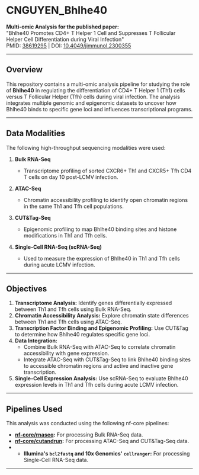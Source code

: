 # CNGUYEN_Bhlhe40

**Multi-omic Analysis for the published paper:**  
"Bhlhe40 Promotes CD4+ T Helper 1 Cell and Suppresses T Follicular Helper Cell Differentiation during Viral Infection"  
PMID: [38619295](https://pubmed.ncbi.nlm.nih.gov/38619295) | DOI: [10.4049/jimmunol.2300355](https://doi.org/10.4049/jimmunol.2300355)

---

## Overview
This repository contains a multi-omic analysis pipeline for studying the role of **Bhlhe40** in regulating the differentiation of CD4+ T Helper 1 (Th1) cells versus T Follicular Helper (Tfh) cells during viral infection. The analysis integrates multiple genomic and epigenomic datasets to uncover how Bhlhe40 binds to specific gene loci and influences transcriptional programs.

---

## Data Modalities
The following high-throughput sequencing modalities were used:

1. **Bulk RNA-Seq**
   - Transcriptome profiling of sorted CXCR6+ Th1 and CXCR5+ Tfh CD4 T cells on day 10 post-LCMV infection.

2. **ATAC-Seq**
   - Chromatin accessibility profiling to identify open chromatin regions in the same Th1 and Tfh cell populations.

3. **CUT&Tag-Seq**
   - Epigenomic profiling to map Bhlhe40 binding sites and histone modifications in Th1 and Tfh cells.
     
4. **Single-Cell RNA-Seq (scRNA-Seq)**
   - Used to measure the expression of Bhlhe40 in Th1 and Tfh cells during acute LCMV infection.

---

## Objectives
1. **Transcriptome Analysis:** Identify genes differentially expressed between Th1 and Tfh cells using Bulk RNA-Seq.
2. **Chromatin Accessibility Analysis:** Explore chromatin state differences between Th1 and Tfh cells using ATAC-Seq.
3. **Transcription Factor Binding and Epigenomic Profiling:** Use CUT&Tag to determine how Bhlhe40 regulates specific gene loci.
4. **Data Integration:**
   - Combine Bulk RNA-Seq with ATAC-Seq to correlate chromatin accessibility with gene expression.
   - Integrate ATAC-Seq with CUT&Tag-Seq to link Bhlhe40 binding sites to accessible chromatin regions and active and inactive gene transcription.
5. **Single-Cell Expression Analysis:** Use scRNA-Seq to evaluate Bhlhe40 expression levels in Th1 and Tfh cells during acute LCMV infection.

---

## Pipelines Used
This analysis was conducted using the following nf-core pipelines:
- **[nf-core/rnaseq](https://nf-co.re/rnaseq):** For processing Bulk RNA-Seq data.
- **[nf-core/cutandrun](https://nf-co.re/cutandrun):** For processing ATAC-Seq and CUT&Tag-Seq data.
- - **Illumina's `bcl2fastq` and 10x Genomics' `cellranger`:** For processing Single-Cell RNA-Seq data.

---

